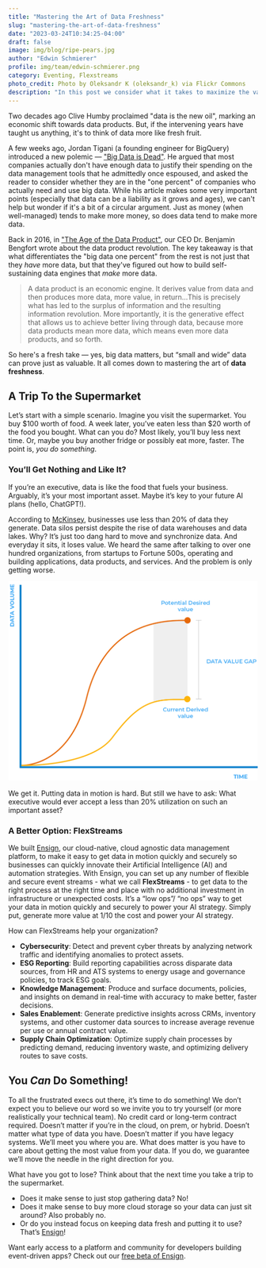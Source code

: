 ```yaml
---
title: "Mastering the Art of Data Freshness"
slug: "mastering-the-art-of-data-freshness"
date: "2023-03-24T10:34:25-04:00"
draft: false
image: img/blog/ripe-pears.jpg
author: "Edwin Schmierer"
profile: img/team/edwin-schmierer.png
category: Eventing, Flexstreams
photo_credit: Photo by Oleksandr K (oleksandr_k) via Flickr Commons
description: "In this post we consider what it takes to maximize the value of your data in a business context."
---
```


Two decades ago Clive Humby proclaimed "data is the new oil", marking an economic shift towards data products. But, if the intervening years have taught us anything, it's to think of data more like fresh fruit.

<!--more-->

A few weeks ago, Jordan Tigani (a founding engineer for BigQuery) introduced a new polemic &mdash; ["Big Data is Dead"](https://motherduck.com/blog/big-data-is-dead/?utm_source=substack&utm_medium=email). He argued that most companies actually don't have enough data to justify their spending on the data management tools that he admittedly once espoused, and asked the reader to consider whether they are in the "one percent" of companies who actually need and use big data. While his article makes some very important points (especially that data can be a liability as it grows and ages), we can't help but wonder if it's a bit of a circular argument. Just as money (when well-managed) tends to make more money, so does data tend to make more data.

Back in 2016, in ["The Age of the Data Product"](https://districtdatalabs.silvrback.com/the-age-of-the-data-product), our CEO Dr. Benjamin Bengfort wrote about the data product revolution. The key takeaway is that what differentiates the "big data one percent" from the rest is not just that they *have* more data, but that they've figured out how to build self-sustaining data engines that *make* more data.

> A data product is an economic engine. It derives value from data and then produces more data, more value, in return...This is precisely what has led to the surplus of information and the resulting information revolution. More importantly, it is the generative effect that allows us to achieve better living through data, because more data products mean more data, which means even more data products, and so forth.

So here's a fresh take &mdash; yes, big data matters, but “small and wide” data can prove just as valuable. It all comes down to mastering the art of **data freshness**.

## A Trip To the Supermarket
Let’s start with a simple scenario. Imagine you visit the supermarket. You buy $100 worth of food. A week later, you’ve eaten less than $20 worth of the food you bought. What can you do? Most likely, you’ll buy less next time. Or, maybe you buy another fridge or possibly eat more, faster. The point is, *you do something*.

### You’ll Get Nothing and Like It?
If you’re an executive, data is like the food that fuels your business. Arguably, it’s your most important asset. Maybe it’s key to your future AI plans (hello, ChatGPT!).

According to [McKinsey](https://www.mckinsey.com/capabilities/mckinsey-digital/our-insights/the-top-trends-in-tech), businesses use less than 20% of data they generate. Data silos persist despite the rise of data warehouses and data lakes. Why? It’s just too dang hard to move and synchronize data. And everyday it sits, it loses value. We heard the same after talking to over one hundred organizations, from startups to Fortune 500s, operating and building applications, data products, and services. And the problem is only getting worse.

!["Data Value Gap"](/img/blog/data-value-gap.png)

We get it. Putting data in motion is hard. But still we have to ask: What executive would ever accept a less than 20% utilization on such an important asset?

### A Better Option: FlexStreams
We built [Ensign](https://rotational.io/ensign/), our cloud-native, cloud agnostic data management platform, to make it easy to get data in motion quickly and securely so businesses can quickly innovate their Artificial Intelligence (AI) and automation strategies. With Ensign, you can set up any number of flexible and secure event streams - what we call **FlexStreams** - to get data to the right process at the right time and place with no additional investment in infrastructure or unexpected costs. It’s a “low ops”/ “no ops” way to get your data in motion quickly and securely to power your AI strategy. Simply put, generate more value at 1/10 the cost and power your AI strategy.

How can FlexStreams help your organization?
- **Cybersecurity**: Detect and prevent cyber threats by analyzing network traffic and identifying anomalies to protect assets.
- **ESG Reporting**: Build reporting capabilities across disparate data sources, from HR and ATS systems to energy usage and governance policies, to track ESG goals.
- **Knowledge Management**: Produce and surface documents, policies, and insights on demand in real-time with accuracy to make better, faster decisions.
- **Sales Enablement**: Generate predictive insights across CRMs, inventory systems, and other customer data sources to increase average revenue per use or annual contract value.
- **Supply Chain Optimization**: Optimize supply chain processes by predicting demand, reducing inventory waste, and optimizing delivery routes to save costs.

## You *Can* Do Something!
To all the frustrated execs out there, it’s time to do something! We don’t expect you to believe our word so we invite you to try yourself (or more realistically your technical team). No credit card or long-term contract required. Doesn’t matter if you’re in the cloud, on prem, or hybrid. Doesn’t matter what type of data you have. Doesn’t matter if you have legacy systems. We’ll meet you where you are. What does matter is you have to care about getting the most value from your data. If you do, we guarantee we’ll move the needle in the right direction for you.

What have you got to lose? Think about that the next time you take a trip to the supermarket.

- Does it make sense to just stop gathering data? No!
- Does it make sense to buy more cloud storage so your data can just sit around? Also probably no.
- Or do you instead focus on keeping data fresh and putting it to use? That’s [Ensign](https://rotational.app/)!

Want early access to a platform and community for developers building event-driven apps? Check out our [free beta of Ensign](https://rotational.app/register/).
